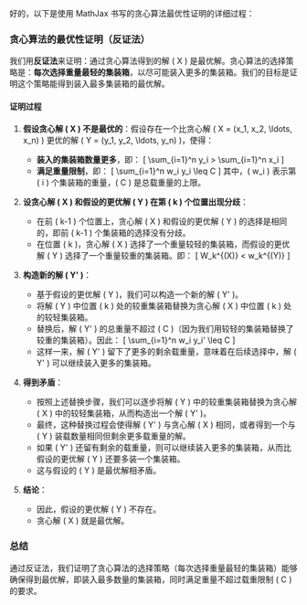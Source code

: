 好的，以下是使用 MathJax 书写的贪心算法最优性证明的详细过程：

### 贪心算法的最优性证明（反证法）

我们用**反证法**来证明：通过贪心算法得到的解 \( X \) 是最优解。贪心算法的选择策略是：**每次选择重量最轻的集装箱**，以尽可能装入更多的集装箱。我们的目标是证明这个策略能得到装入最多集装箱的最优解。

#### 证明过程

1. **假设贪心解 \( X \) 不是最优的**：假设存在一个比贪心解 \( X = (x_1, x_2, \ldots, x_n) \) 更优的解 \( Y = (y_1, y_2, \ldots, y_n) \)，使得：
   - **装入的集装箱数量更多**，即：
     \[
     \sum_{i=1}^n y_i > \sum_{i=1}^n x_i
     \]
   - **满足重量限制**，即：
     \[
     \sum_{i=1}^n w_i y_i \leq C
     \]
   其中，\( w_i \) 表示第 \( i \) 个集装箱的重量，\( C \) 是总载重量的上限。

2. **设贪心解 \( X \) 和假设的更优解 \( Y \) 在第 \( k \) 个位置出现分歧**：
   - 在前 \( k-1 \) 个位置上，贪心解 \( X \) 和假设的更优解 \( Y \) 的选择是相同的，即前 \( k-1 \) 个集装箱的选择没有分歧。
   - 在位置 \( k \)，贪心解 \( X \) 选择了一个重量较轻的集装箱，而假设的更优解 \( Y \) 选择了一个重量较重的集装箱。即：
     \[
     W_k^{(X)} < w_k^{(Y)}
     \]

3. **构造新的解 \( Y' \)**：
   - 基于假设的更优解 \( Y \)，我们可以构造一个新的解 \( Y' \)。
   - 将解 \( Y \) 中位置 \( k \) 处的较重集装箱替换为贪心解 \( X \) 中位置 \( k \) 处的较轻集装箱。
   - 替换后，解 \( Y' \) 的总重量不超过 \( C \)（因为我们用较轻的集装箱替换了较重的集装箱）。因此：
     \[
     \sum_{i=1}^n w_i y_i' \leq C
     \]
   - 这样一来，解 \( Y' \) 留下了更多的剩余载重量，意味着在后续选择中，解 \( Y' \) 可以继续装入更多的集装箱。

4. **得到矛盾**：
   - 按照上述替换步骤，我们可以逐步将解 \( Y \) 中的较重集装箱替换为贪心解 \( X \) 中的较轻集装箱，从而构造出一个解 \( Y' \)。
   - 最终，这种替换过程会使得解 \( Y' \) 与贪心解 \( X \) 相同，或者得到一个与 \( Y \) 装载数量相同但剩余更多载重量的解。
   - 如果 \( Y' \) 还留有剩余的载重量，则可以继续装入更多的集装箱，从而比假设的更优解 \( Y \) 还要多装一个集装箱。
   - 这与假设的 \( Y \) 是最优解相矛盾。

5. **结论**：
   - 因此，假设的更优解 \( Y \) 不存在。
   - 贪心解 \( X \) 就是最优解。

### 总结

通过反证法，我们证明了贪心算法的选择策略（每次选择重量最轻的集装箱）能够确保得到最优解，即装入最多数量的集装箱，同时满足重量不超过载重限制 \( C \) 的要求。